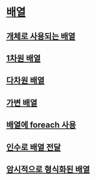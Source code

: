 # [배열](index.md)
## [개체로 사용되는 배열](arrays-as-objects.md)
## [1차원 배열](single-dimensional-arrays.md)
## [다차원 배열](multidimensional-arrays.md)
## [가변 배열](jagged-arrays.md)
## [배열에 foreach 사용](using-foreach-with-arrays.md)
## [인수로 배열 전달](passing-arrays-as-arguments.md)
## [암시적으로 형식화된 배열](implicitly-typed-arrays.md)

